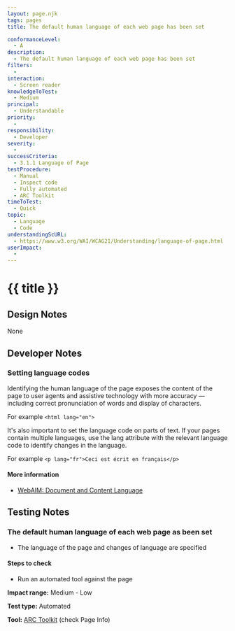 ```yaml
---
layout: page.njk
tags: pages
title: The default human language of each web page has been set

conformanceLevel:
  - A
description:
  - The default human language of each web page has been set
filters:
  -
interaction:
  - Screen reader
knowledgeToTest:
  - Medium
principal:
  - Understandable
priority:
  -
responsibility:
  - Developer
severity:
  -
successCriteria:
  - 3.1.1 Language of Page
testProcedure:
  - Manual
  - Inspect code
  - Fully automated
  - ARC Toolkit
timeToTest:
  - Quick
topic:
  - Language
  - Code
understandingScURL:
  - https://www.w3.org/WAI/WCAG21/Understanding/language-of-page.html
userImpact:
  -
---
```


# {{ title }}

## Design Notes

None

## Developer Notes

### Setting language codes

Identifying the human language of the page exposes the content of the page to user agents and assistive technology with more accuracy — including correct pronunciation of words and display of characters.

For example `<html lang="en">`

It's also important to set the language code on parts of text. If your pages contain multiple languages, use the lang attribute with the relevant language code to identify changes in the language.

For example `<p lang="fr">Ceci est écrit en français</p>`

#### More information

- [WebAIM: Document and Content Language](https://webaim.org/techniques/language/)

## Testing Notes

### The default human language of each web page as been set

- The language of the page and changes of language are specified

#### Steps to check

- Run an automated tool against the page

**Impact range:** Medium - Low

**Test type:** Automated

**Tool:** [ARC Toolkit](https://www.paciellogroup.com/toolkit/) (check Page Info)
